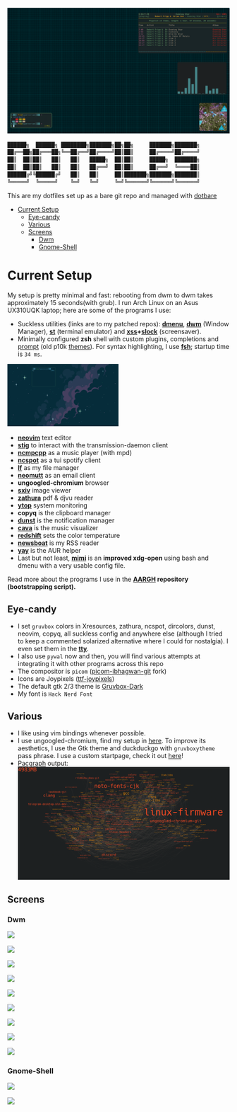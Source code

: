 ![](pics/screens/ricing/fripp_dwm-matrix.png)

``` sh
██████╗  ██████╗ ████████╗███████╗██╗██╗     ███████╗███████╗
██╔══██╗██╔═══██╗╚══██╔══╝██╔════╝██║██║     ██╔════╝██╔════╝
██║  ██║██║   ██║   ██║   █████╗  ██║██║     █████╗  ███████╗
██║  ██║██║   ██║   ██║   ██╔══╝  ██║██║     ██╔══╝  ╚════██║
██████╔╝╚██████╔╝   ██║   ██║     ██║███████╗███████╗███████║
╚═════╝  ╚═════╝    ╚═╝   ╚═╝     ╚═╝╚══════╝╚══════╝╚══════╝
```
This are my dotfiles set up as a bare git repo and managed with [dotbare](https://github.com/kazhala/dotbare)
<!-- vim-markdown-toc GFM -->

* [Current Setup](#current-setup)
    * [Eye-candy](#eye-candy)
    * [Various](#various)
    * [Screens](#screens)
        * [Dwm](#dwm)
        * [Gnome-Shell](#gnome-shell)

<!-- vim-markdown-toc -->
# Current Setup
My setup is pretty minimal and fast: rebooting from dwm to dwm takes approximately 15 seconds(with grub).
I run Arch Linux on an Asus UX310UQK laptop; here are some of the programs I use:

- Suckless utilities (links are to my patched repos): **[dmenu](https://github.com/BachoSeven/dmenu)**, **[dwm](https://github.com/BachoSeven/dwm)** (Window Manager), **[st](https://github.com/BachoSeven/st)** (terminal emulator) and **[xss](https://github.com/9wm/xss)+[slock](https://github.com/BachoSeven/slock)** (screensaver).
- Minimally configured **zsh**  shell with custom plugins, completions and [prompt](https://imgur.com/a/KwMIxDg) (old p10k [themes](https://github.com/BachoSeven/dotfiles/tree/master/.config/zsh/plugins/p10k_theme)). For syntax highlighting, I use **[fsh](https://github.com/zdharma/fast-syntax-highlighting)**; startup time is `34 ms`.
<img src="pics/screens/ricing/zsh.png" width=50%>

- **[neovim](.config/nvim)** text editor
- **[stig](https://github.com/rndusr/stig)** to interact with the transmission-daemon client
- **[ncmpcpp](.config/ncmpcpp)** as a music player (with mpd)
- **[ncspot](https://github.com/hrkfdn/ncspot)** as a tui spotify client
- **[lf](https://github.com/gokcehan/lf)** as my file manager
- **[neomutt](.config/mutt)** as an email client
- **ungoogled-chromium** browser
- **[sxiv](https://github.com/muennich/sxiv)** image viewer
- **[zathura](.config/zathura/zathurarc)** pdf & djvu reader
- **[ytop](https://github.com/cjbassi/ytop)** system monitoring
- **copyq** is the clipboard manager
- **[dunst](.config/dunst/dunstrc)** is the notification manager
- **[cava](.config/cava/config)** is the music visualizer
- **[redshift](.config/redshift/redshift.conf)** sets the color temperature
- **[newsboat](.config/newsboat)** is my RSS reader
- **[yay](.config/yay/config.json)** is the AUR helper
- Last but not least, **[mimi](https://github.com/BachoSeven/mimi)** is an __improved xdg-open__ using bash and dmenu with a very usable config file.

Read more about the programs I use in the **[AARGH](https://github.com/BachoSeven/AARGH) repository (bootstrapping script).**

## Eye-candy

- I set `gruvbox` colors in Xresources, zathura, ncspot, dircolors, dunst, neovim, copyq, all suckless config and anywhere else (although I tried to keep a commented solarized alternative where I could for nostalgia). I even set them in the **[tty](https://www.reddit.com/r/unixporn/comments/igdhic/etcissue_material_gruvbox_virtual_console_login/)**.
- I also use `pywal` now and then, you will find various attempts at integrating it with other programs across this repo
- The compositor is `picom` ([picom-ibhagwan-git](https://aur.archlinux.org/packages/picom-ibhagwan-git/) fork)
- Icons are Joypixels ([ttf-joypixels](https://www.archlinux.org/packages/community/any/ttf-joypixels/))
- The default gtk 2/3 theme is [Gruvbox-Dark](https://github.com/jmattheis/gruvbox-dark-gtk)
- My font is `Hack Nerd Font`

## Various

- I like using vim bindings whenever possible.
- I use ungoogled-chromium, find my setup in [here](.config/browser). To improve its aesthetics, I use the Gtk  theme and duckduckgo with `gruvboxytheme` pass phrase. I use a custom startpage, check it out [here](https://github.com/BachoSeven/startpage)!
- [Pacgraph](http://github.com/keenerd/pacgraph/) output:<br>
![](pics/screens/ricing/pacgraph-24_8_20.png)

## Screens

### Dwm

![](pics/screens/ricing/dwm_gravitazione-2.png)

![](pics/screens/ricing/dwm_gravitazione.png)

![](pics/screens/ricing/green_dwm-1.png)

![](pics/screens/ricing/pipes+matrices.png)

![](pics/screens/ricing/dwm_mountains.png)

![](pics/screens/ricing/pink_dwm.png)

![](pics/screens/ricing/dwm_pinker.png)

![](pics/screens/ricing/dwm.png)

![](pics/screens/ricing/dwm2.png)

### Gnome-Shell

![](pics/screens/ricing/new_rice1.png)

![](pics/screens/ricing/new_rice-small.png)
